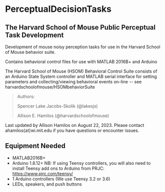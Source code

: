 # PerceptualDecisionTasks
## The Harvard School of Mouse Public Perceptual Task Development
 Development of mouse noisy perception tasks for use in the Harvard School of Mouse behavior suite.

Contains behavioral control files for use with MATLAB 2016B+ and Arduino

The Harvard School of Mouse (HSOM) Behavioral Control Suite consists of an Arduino State System controller and MATLAB serial interface for setting parameters and collecting/viewing behavioral events on-line -- see harvardschoolofmouse/HSOMbehaviorSuite

>Authors:
  >
  >Spencer Lake Jacobs-Skolik (@lakesjs)
 >
  >Allison E. Hamilos (@harvardschoolofmouse)
  >

Last updated by Allison Hamilos on August 22, 2023. Please contact ahamilos{at}wi.mit.edu if you have questions or encounter issues.

## Equipment Needed

  - MATLAB2016B+
  - Arduino 1.8.12+   NB: If using Teensy controllers, you will also need to install Teensy add ons to Arduino from PRJC: https://www.pjrc.com/teensy/
  - 1 Arduino controllers (We use Teensy 3.2 or 3.6)
  - LEDs, speakers, and push buttons
